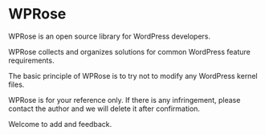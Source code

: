 # WPRose

WPRose is an open source library for WordPress developers.

WPRose collects and organizes solutions for common WordPress feature requirements.

The basic principle of WPRose is to try not to modify any WordPress kernel files.

WPRose is for your reference only. If there is any infringement, please contact the author and we will delete it after confirmation.

Welcome to add and feedback.